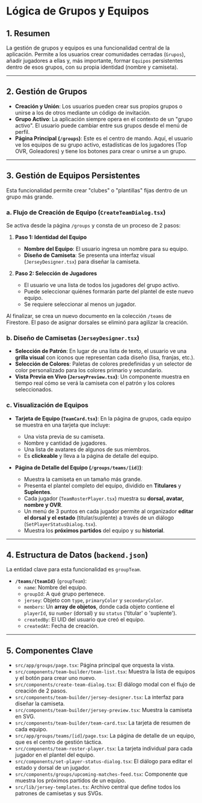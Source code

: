 # Lógica de Grupos y Equipos

## 1. Resumen

La gestión de grupos y equipos es una funcionalidad central de la aplicación. Permite a los usuarios crear comunidades cerradas (`Grupos`), añadir jugadores a ellas y, más importante, formar `Equipos` persistentes dentro de esos grupos, con su propia identidad (nombre y camiseta).

---

## 2. Gestión de Grupos

-   **Creación y Unión**: Los usuarios pueden crear sus propios grupos o unirse a los de otros mediante un código de invitación.
-   **Grupo Activo**: La aplicación siempre opera en el contexto de un "grupo activo". El usuario puede cambiar entre sus grupos desde el menú de perfil.
-   **Página Principal (`/groups`)**: Este es el centro de mando. Aquí, el usuario ve los equipos de su grupo activo, estadísticas de los jugadores (Top OVR, Goleadores) y tiene los botones para crear o unirse a un grupo.

---

## 3. Gestión de Equipos Persistentes

Esta funcionalidad permite crear "clubes" o "plantillas" fijas dentro de un grupo más grande.

### a. Flujo de Creación de Equipo (`CreateTeamDialog.tsx`)

Se activa desde la página `/groups` y consta de un proceso de 2 pasos:

1.  **Paso 1: Identidad del Equipo**
    -   **Nombre del Equipo**: El usuario ingresa un nombre para su equipo.
    -   **Diseño de Camiseta**: Se presenta una interfaz visual (`JerseyDesigner.tsx`) para diseñar la camiseta.

2.  **Paso 2: Selección de Jugadores**
    -   El usuario ve una lista de todos los jugadores del grupo activo.
    -   Puede seleccionar quiénes formarán parte del plantel de este nuevo equipo.
    -   Se requiere seleccionar al menos un jugador.

Al finalizar, se crea un nuevo documento en la colección `/teams` de Firestore. El paso de asignar dorsales se eliminó para agilizar la creación.

### b. Diseño de Camisetas (`JerseyDesigner.tsx`)

-   **Selección de Patrón**: En lugar de una lista de texto, el usuario ve una **grilla visual** con íconos que representan cada diseño (lisa, franjas, etc.).
-   **Selección de Colores**: Paletas de colores predefinidas y un selector de color personalizado para los colores primario y secundario.
-   **Vista Previa en Vivo (`JerseyPreview.tsx`)**: Un componente muestra en tiempo real cómo se verá la camiseta con el patrón y los colores seleccionados.

### c. Visualización de Equipos

-   **Tarjeta de Equipo (`TeamCard.tsx`)**: En la página de grupos, cada equipo se muestra en una tarjeta que incluye:
    -   Una vista previa de su camiseta.
    -   Nombre y cantidad de jugadores.
    -   Una lista de avatares de algunos de sus miembros.
    -   Es **clickeable** y lleva a la página de detalle del equipo.

-   **Página de Detalle del Equipo (`/groups/teams/[id]`)**:
    -   Muestra la camiseta en un tamaño más grande.
    -   Presenta el plantel completo del equipo, dividido en **Titulares** y **Suplentes**.
    -   Cada jugador (`TeamRosterPlayer.tsx`) muestra su **dorsal, avatar, nombre y OVR**.
    -   Un menú de 3 puntos en cada jugador permite al organizador **editar el dorsal y el estado** (titular/suplente) a través de un diálogo (`SetPlayerStatusDialog.tsx`).
    -   Muestra los **próximos partidos** del equipo y su **historial**.

---

## 4. Estructura de Datos (`backend.json`)

La entidad clave para esta funcionalidad es `groupTeam`.

-   **`/teams/{teamId}`** (`groupTeam`):
    -   `name`: Nombre del equipo.
    -   `groupId`: A qué grupo pertenece.
    -   `jersey`: Objeto con `type`, `primaryColor` y `secondaryColor`.
    -   `members`: Un **array de objetos**, donde cada objeto contiene el `playerId`, su `number` (dorsal) y su `status` ('titular' o 'suplente').
    -   `createdBy`: El UID del usuario que creó el equipo.
    -   `createdAt`: Fecha de creación.

---

## 5. Componentes Clave

-   `src/app/groups/page.tsx`: Página principal que orquesta la vista.
-   `src/components/team-builder/team-list.tsx`: Muestra la lista de equipos y el botón para crear uno nuevo.
-   `src/components/create-team-dialog.tsx`: El diálogo modal con el flujo de creación de 2 pasos.
-   `src/components/team-builder/jersey-designer.tsx`: La interfaz para diseñar la camiseta.
-   `src/components/team-builder/jersey-preview.tsx`: Muestra la camiseta en SVG.
-   `src/components/team-builder/team-card.tsx`: La tarjeta de resumen de cada equipo.
-   `src/app/groups/teams/[id]/page.tsx`: La página de detalle de un equipo, que es el centro de gestión táctica.
-   `src/components/team-roster-player.tsx`: La tarjeta individual para cada jugador en el plantel del equipo.
-   `src/components/set-player-status-dialog.tsx`: El diálogo para editar el estado y dorsal de un jugador.
-   `src/components/groups/upcoming-matches-feed.tsx`: Componente que muestra los próximos partidos de un equipo.
-   `src/lib/jersey-templates.ts`: Archivo central que define todos los patrones de camisetas y sus SVGs.
